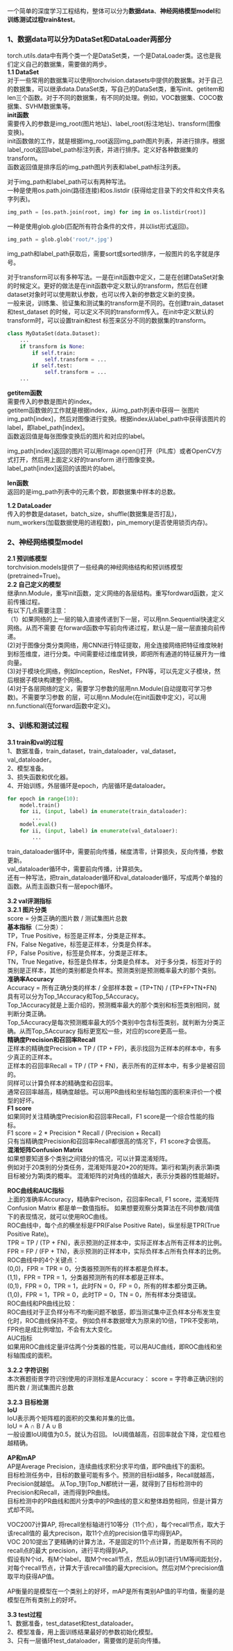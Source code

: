 一个简单的深度学习工程结构，整体可以分为**数据data**、**神经网络模型model**和
**训练测试过程train&test**。
### 1、数据data可以分为DataSet和DataLoader两部分   
torch.utils.data中有两个类一个是DataSet类，一个是DataLoader类。这也是我们定义自己的数据集，需要做的两步。  
**1.1 DataSet**  
对于一些常用的数据集可以使用torchvision.datasets中提供的数据集。对于自己的数据集，可以继承data.DataSet类，写自己的DataSet类，重写init、getitem和len三个函数。对于不同的数据集，有不同的处理。例如，VOC数据集、COCO数据集、SVHM数据集等。  
**init函数**  
需要传入的参数是img_root(图片地址)、label_root(标注地址)、transform(图像变换)。<br>
init函数做的工作，就是根据img_root返回img_path图片列表，并进行排序。根据label_root返回label_path标注列表，并进行排序。定义好各种数据集的transform。<br>
函数返回值是排序后的img_path图片列表和label_path标注列表。  

对于img_path和label_path可以有两种写法。  
一种是使用os.path.join(路径连接)和os.listdir
(获得给定目录下的文件和文件夹名字列表)。
```python
img_path = [os.path.join(root, img) for img in os.listdir(root)]
```
一种是使用glob.glob(匹配所有符合条件的文件，并以list形式返回)。  
```python
img_path = glob.glob('root/*.jpg')
```
img_path和label_path获取后，需要sort或sorted排序，一般图片的名字就是序号。  

对于transform可以有多种写法。一是在init函数中定义，二是在创建DataSet对象的时候定义。更好的做法是在init函数中定义默认的transform，然后在创建dataset对象时可以使用默认参数，也可以传入新的参数定义新的变换。  
一般来说，训练集、验证集和测试集的transform是不同的。在创建train_dataset和test_dataset
的时候，可以定义不同的transform传入。在init中定义默认的transform时，可以设置train和test
标签来区分不同的数据集的transform。  
```python
class MyDataSet(data.Dataset):
    ...
    if transform is None:
        if self.train:
            self.transform = ...
        if self.test:
            self.transform = ...
    ...
```
**getitem函数**  
需要传入的参数是图片的index。<br>
getitem函数做的工作就是根据index，从img_path列表中获得一
张图片img_path[index]，然后对图像进行变换。根据index从label_path中获得该图片的label，即label_path[index]。<br>
函数返回值是每张图像变换后的图片和对应的label。  

img_path[index]返回的图片可以用Image.open()打开（PIL库）或者OpenCV方式打开，然后用上面定义好的transform
进行图像变换。  
label_path[index]返回的该图片的label。  

**len函数**  
返回的是img_path列表中的元素个数，即数据集中样本的总数。

**1.2 DataLoader**  
传入的参数是dataset，batch_size，shuffle(数据集是否打乱)，num_workers(加载数据使用的进程数)，pin_memory(是否使用锁页内存)。

### 2、神经网络模型model  
**2.1 预训练模型**  
torchvision.models提供了一些经典的神经网络结构和预训练模型(pretrained=True)。  
**2.2 自己定义的模型**  
继承nn.Module，重写init函数，定义网络的各层结构。重写fordward函数，定义前传播过程。  
有以下几点需要注意：  
（1）如果网络的上一层的输入直接传递到下一层，可以用nn.Sequential快速定义网络。从而不需要
在forward函数中写前向传递过程，默认是一层一层直接向前传递。  
(2)对于图像分类分类网络，用CNN进行特征提取，用全连接网络把特征维度映射到标签维度，进行分类。中间需要经过维度转换，即把所有通道的特征展开为一维向量。  
(3)对于模块化网络，例如Inception，ResNet，FPN等，可以先定义子模块，然后根据子模块构建整个网络。  
(4)对于各层网络的定义，需要学习参数的层用nn.Module(自动提取可学习参数)。不需要学习参数
的层，可以用nn.Module(在init函数中定义)，可以用nn.functional(在forward函数中定义)。


### 3、训练和测试过程  
**3.1 train和val的过程**   
1、数据准备，train_dataset，train_dataloader，val_dataset，val_dataloader。  
2、模型准备。  
3、损失函数和优化器。  
4、开始训练，外层循环是epoch，内层循环是dataloader。
```python
for epoch in range(10):
    model.train()
    for ii, (input, label) in enumerate(train_dataloader):
        ...
    model.eval()
    for ii, (input, label) in enumerate(val_dataloaer):
        ...
```
train_dataloader循环中，需要前向传播，梯度清零，计算损失，反向传播，参数更新。  
val_dataloader循环中，需要前向传播，计算损失。  
还有一种写法，把train_dataloader循环和val_dataloader循环，写成两个单独的函数。从而主函数只有一层epoch循环。

**3.2 val评测指标**<br>
**3.2.1 图片分类**<br>
score = 分类正确的图片数 / 测试集图片总数<br>
**基本指标**（二分类）：  
TP，True Positive，标签是正样本，分类是正样本。  
FN，False Negative，标签是正样本，分类是负样本。  
FP，False Positive，标签是负样本，分类是正样本。  
TN，True Negative，标签是负样本，分类是负样本。
对于多分类，标签对于的类别是正样本，其他的类别都是负样本。预测类别是预测概率最大的那个类别。  
**准确率Accuracy**  
Accuracy = 所有正确分类的样本 / 全部样本数 = (TP+TN) / (TP+FP+TN+FN)  
具有可以分为Top_1Accuracy和Top_5Accuracy。  
Top_1Accuracy就是上面介绍的，预测概率最大的那个类别和标签类别相同，就判断分类正确。  
Top_5Accuracy是每次预测概率最大的5个类别中包含标签类别，就判断为分类正确。从而Top_5Accuracy
指标更宽松一些，对应的score更高一些。  
**精确度Precision和召回率Recall**  
正样本的精确度Precision = TP / (TP + FP)，表示找回为正样本的样本中，有多少真正的正样本。  
正样本的召回率Recall = TP / (TP + FN)，表示所有的正样本中，有多少是被召回的。  
同样可以计算负样本的精确度和召回率。  
通常召回率越高，精确度越低。可以用PR曲线和坐标轴包围的面积来评价一个模型的好坏。  
**F1 score**  
如果同时关注精确度Precision和召回率Recall，F1 score是一个综合性能的指标。  
F1 score = 2 * Precision * Recall / (Precision + Recall)  
只有当精确度Precision和召回率Recall都很高的情况下，F1 score才会很高。  
**混淆矩阵Confusion Matrix**  
如果想要知道多个类别之间错分的情况，可以计算混淆矩阵。  
例如对于20类别的分类任务，混淆矩阵是20*20的矩阵。第i行和第j列表示第i类目标被分为第j类的概率。
混淆矩阵的对角线的值越大，表示分类器的性能越好。<br>

**ROC曲线和AUC指标**<br>
上面的准确率Accuracy，精确率Precison，召回率Recall, F1 score，混淆矩阵Confusion Matrix
都是单一数值指标。 如果想要观察分类算法在不同参数/阈值下的表现情况，就可以使用ROC曲线。  
ROC曲线中，每个点的横坐标是FPR(False Positive Rate)，纵坐标是TPR(True Positive Rate)。  
TPR = TP / (TP + FN)，表示预测的正样本中，实际正样本占所有正样本的比例。  
FPR = FP / (FP + TN)，表示预测的正样本中，实际负样本占所有负样本的比例。  
ROC曲线中的4个关键点：  
(0,0)，FPR = TPR = 0，分类器预测所有的样本都是负样本。  
(1,1)，FPR = TPR = 1，分类器预测所有的样本都是正样本。  
(0,1)，FPR = 0，TPR = 1，此时FN = 0，FP = 0，所有的样本都分类正确。  
(1,0)，FPR = 1，TPR = 0，此时TP = 0，TN = 0，所有样本分类错误。  
ROC曲线和PR曲线比较：  
ROC曲线对于正负样分布不均衡问题不敏感，即当测试集中正负样本分布发生变化时，ROC曲线保持不变。
例如负样本数据增大为原来的10倍，TPR不受影响，FPR也是成比例增加，不会有太大变化。  
AUC指标  
如果用ROC曲线定量评估两个分类器的性能，可以用AUC曲线，即ROC曲线和坐标轴围成的面积。

**3.2.2 字符识别**<br>
本次赛题街景字符识别使用的评测标准是Accuracy： score = 字符串正确识别的图片数 / 测试集图片总数

**3.2.3 目标检测**<br>
**IoU**  
IoU表示两个矩阵框的面积的交集和并集的比值。  
IoU = A ∩ B / A ∪ B   
一般设置IoU阈值为0.5，就认为召回。 IoU阈值越高，召回率就会下降，定位框也越精确。

**AP和mAP**  
AP是Average Precision，连续曲线求积分求平均值，即PR曲线下的面积。  
目标检测任务中，目标的数量可能有多个。预测的目标id越多，Recall就越高，Precision就越低。
从Top_1到Top_N都统计一遍，就得到了目标检测中的Precision和Recall，进而得到PR曲线。  
目标检测中的PR曲线和图片分类中的PR曲线的意义和整体趋势相同，但是计算方式却不同。

VOC2007计算AP, 将recall坐标轴进行10等分（11个点），每个recall节点，取大于该recall值的
最大precison，取11个点的precision值平均得到AP。<br>
VOC 2010提出了更精确的计算方法，不是固定的11个点计算，而是取所有不同的recall点的最大
precision，进行平均得到AP。  
假设有N个id，有M个label，取M个recall节点，然后从0到1进行1/M等间距划分，对每个recall节点，计算大于该recall值的最大precision。然后对M个precision值取平均获得AP值。

AP衡量的是模型在一个类别上的好坏，mAP是所有类别AP值的平均值，衡量的是模型在所有类别上的好坏。


**3.3 test过程**  
1、数据准备，test_dataset和test_dataloader。  
2、模型准备，用上面训练结果最好的参数初始化模型。  
3、只有一层循环test_dataloader，需要做的是前向传播。
